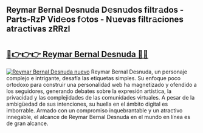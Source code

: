 ## Reymar Bernal Desnuda D𝚎sn𝚞dos filtr𝚊dos - Parts-RzP Vid𝚎os f𝚘tos - N𝚞evas filtr𝚊ciones atr𝚊ctivas zRRzl

# <h2><a href="http://mb13msk.tromn.icu/?c=Reymar+Bernal+Desnuda">🔗👉👉👉 Reymar Bernal Desnuda 🔗🔗</a></h2>

[![Reymar Bernal Desnuda nuevo](https://i.imgur.com/pEAQMta.gif)](http://mb13msk.tromn.icu/?c=Reymar+Bernal+Desnuda)
Reymar Bernal Desnuda, un personaje complejo e intrigante, desafía las etiquetas simples. Su enfoque poco ortodoxo para construir una personalidad web ha magnetizado y ofendido a los seguidores, generando debates sobre la expresión artística, la privacidad y las complejidades de las comunidades virtuales. A pesar de la ambigüedad de sus intenciones, su huella en el ámbito digital es imborrable. Armado con un compromiso inquebrantable y un atractivo innegable, el alcance de Reymar Bernal Desnuda en el mundo en línea es de gran alcance.

